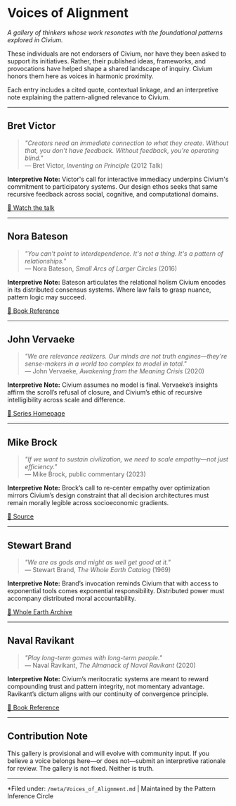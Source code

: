 # Voices of Alignment

*A gallery of thinkers whose work resonates with the foundational patterns explored in Civium.*

These individuals are not endorsers of Civium, nor have they been asked to support its initiatives. Rather, their published ideas, frameworks, and provocations have helped shape a shared landscape of inquiry. Civium honors them here as voices in harmonic proximity.

Each entry includes a cited quote, contextual linkage, and an interpretive note explaining the pattern-aligned relevance to Civium.

---

## Bret Victor

> *"Creators need an immediate connection to what they create. Without that, you don't have feedback. Without feedback, you're operating blind."*  
> — Bret Victor, *Inventing on Principle* (2012 Talk)

**Interpretive Note:** Victor's call for interactive immediacy underpins Civium's commitment to participatory systems. Our design ethos seeks that same recursive feedback across social, cognitive, and computational domains.

[🔗 Watch the talk](https://vimeo.com/36579366)

---

## Nora Bateson

> *"You can't point to interdependence. It's not a thing. It's a pattern of relationships."*  
> — Nora Bateson, *Small Arcs of Larger Circles* (2016)

**Interpretive Note:** Bateson articulates the relational holism Civium encodes in its distributed consensus systems. Where law fails to grasp nuance, pattern logic may succeed.

[🔗 Book Reference](https://www.triarchypress.net/small-arcs.html)

---

## John Vervaeke

> *"We are relevance realizers. Our minds are not truth engines—they're sense-makers in a world too complex to model in total."*  
> — John Vervaeke, *Awakening from the Meaning Crisis* (2020)

**Interpretive Note:** Civium assumes no model is final. Vervaeke’s insights affirm the scroll’s refusal of closure, and Civium’s ethic of recursive intelligibility across scale and difference.

[🔗 Series Homepage](https://www.youtube.com/playlist?list=PLND1JCRq8Vuh3f0P2xBOtL9y1YXYcw6zJ)

---

## Mike Brock

> *"If we want to sustain civilization, we need to scale empathy—not just efficiency."*  
> — Mike Brock, public commentary (2023)

**Interpretive Note:** Brock’s call to re-center empathy over optimization mirrors Civium’s design constraint that all decision architectures must remain morally legible across socioeconomic gradients.

[🔗 Source](https://twitter.com/brockm/status/1660363085408712705)

---

## Stewart Brand

> *"We are as gods and might as well get good at it."*  
> — Stewart Brand, *The Whole Earth Catalog* (1969)

**Interpretive Note:** Brand’s invocation reminds Civium that with access to exponential tools comes exponential responsibility. Distributed power must accompany distributed moral accountability.

[🔗 Whole Earth Archive](https://www.wholeearth.com/)

---

## Naval Ravikant

> *"Play long-term games with long-term people."*  
> — Naval Ravikant, *The Almanack of Naval Ravikant* (2020)

**Interpretive Note:** Civium’s meritocratic systems are meant to reward compounding trust and pattern integrity, not momentary advantage. Ravikant’s dictum aligns with our continuity of convergence principle.

[🔗 Book Reference](https://nav.al/ravikant-book)

---

## Contribution Note

This gallery is provisional and will evolve with community input. If you believe a voice belongs here—or does not—submit an interpretive rationale for review. The gallery is not fixed. Neither is truth.

---

*Filed under: `/meta/Voices_of_Alignment.md` | Maintained by the Pattern Inference Circle
